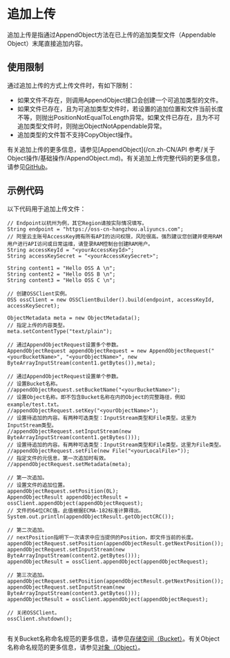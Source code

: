# 追加上传

追加上传是指通过AppendObject方法在已上传的追加类型文件（Appendable Object）末尾直接追加内容。

## 使用限制

通过追加上传的方式上传文件时，有如下限制：

-   如果文件不存在，则调用AppendObject接口会创建一个可追加类型的文件。
-   如果文件已存在，且为可追加类型文件时，若设置的追加位置和文件当前长度不等，则抛出PositionNotEqualToLength异常。如果文件已存在，且为不可追加类型文件时，则抛出ObjectNotAppendable异常。
-   追加类型的文件暂不支持CopyObject操作。

有关追加上传的更多信息，请参见[AppendObject](/cn.zh-CN/API 参考/关于Object操作/基础操作/AppendObject.md)。有关追加上传完整代码的更多信息，请参见[GitHub](https://github.com/aliyun/aliyun-oss-java-sdk/blob/master/src/samples/AppendObjectSample.java)。

## 示例代码

以下代码用于追加上传文件：

```
// Endpoint以杭州为例，其它Region请按实际情况填写。
String endpoint = "https://oss-cn-hangzhou.aliyuncs.com";
// 阿里云主账号AccessKey拥有所有API的访问权限，风险很高。强烈建议您创建并使用RAM用户进行API访问或日常运维，请登录RAM控制台创建RAM用户。
String accessKeyId = "<yourAccessKeyId>";
String accessKeySecret = "<yourAccessKeySecret>";

String content1 = "Hello OSS A \n";
String content2 = "Hello OSS B \n";
String content3 = "Hello OSS C \n";

// 创建OSSClient实例。
OSS ossClient = new OSSClientBuilder().build(endpoint, accessKeyId, accessKeySecret);

ObjectMetadata meta = new ObjectMetadata();
// 指定上传的内容类型。
meta.setContentType("text/plain");

// 通过AppendObjectRequest设置多个参数。
AppendObjectRequest appendObjectRequest = new AppendObjectRequest("<yourBucketName>", "<yourObjectName>", new ByteArrayInputStream(content1.getBytes()),meta);

// 通过AppendObjectRequest设置单个参数。
// 设置Bucket名称。
//appendObjectRequest.setBucketName("<yourBucketName>");
// 设置Object名称。即不包含Bucket名称在内的Object的完整路径，例如example/test.txt。
//appendObjectRequest.setKey("<yourObjectName>");
// 设置待追加的内容。有两种可选类型：InputStream类型和File类型。这里为InputStream类型。
//appendObjectRequest.setInputStream(new ByteArrayInputStream(content1.getBytes()));
// 设置待追加的内容。有两种可选类型：InputStream类型和File类型。这里为File类型。
//appendObjectRequest.setFile(new File("<yourLocalFile>"));
// 指定文件的元信息，第一次追加时有效。
//appendObjectRequest.setMetadata(meta);

// 第一次追加。
// 设置文件的追加位置。
appendObjectRequest.setPosition(0L);
AppendObjectResult appendObjectResult = ossClient.appendObject(appendObjectRequest);
// 文件的64位CRC值。此值根据ECMA-182标准计算得出。
System.out.println(appendObjectResult.getObjectCRC());

// 第二次追加。
// nextPosition指明下一次请求中应当提供的Position，即文件当前的长度。
appendObjectRequest.setPosition(appendObjectResult.getNextPosition());
appendObjectRequest.setInputStream(new ByteArrayInputStream(content2.getBytes()));
appendObjectResult = ossClient.appendObject(appendObjectRequest);

// 第三次追加。
appendObjectRequest.setPosition(appendObjectResult.getNextPosition());
appendObjectRequest.setInputStream(new ByteArrayInputStream(content3.getBytes()));
appendObjectResult = ossClient.appendObject(appendObjectRequest);

// 关闭OSSClient。
ossClient.shutdown();
        
```

有关Bucket名称命名规范的更多信息，请参见[存储空间（Bucket）](/cn.zh-CN/开发指南/基本概念.md)。有关Object名称命名规范的更多信息，请参见[对象（Object）](/cn.zh-CN/开发指南/基本概念.md)。

